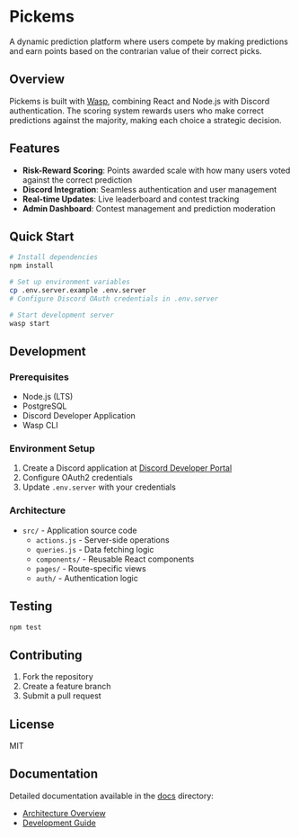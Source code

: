 # Pickems

A dynamic prediction platform where users compete by making predictions and earn points based on the contrarian value of their correct picks.

## Overview

Pickems is built with [Wasp](https://wasp-lang.dev/), combining React and Node.js with Discord authentication. The scoring system rewards users who make correct predictions against the majority, making each choice a strategic decision.

## Features

- **Risk-Reward Scoring**: Points awarded scale with how many users voted against the correct prediction
- **Discord Integration**: Seamless authentication and user management
- **Real-time Updates**: Live leaderboard and contest tracking
- **Admin Dashboard**: Contest management and prediction moderation

## Quick Start

```bash
# Install dependencies
npm install

# Set up environment variables
cp .env.server.example .env.server
# Configure Discord OAuth credentials in .env.server

# Start development server
wasp start
```

## Development

### Prerequisites

- Node.js (LTS)
- PostgreSQL
- Discord Developer Application
- Wasp CLI

### Environment Setup

1. Create a Discord application at [Discord Developer Portal](https://discord.com/developers/applications)
2. Configure OAuth2 credentials
3. Update `.env.server` with your credentials

### Architecture

- `src/` - Application source code
  - `actions.js` - Server-side operations
  - `queries.js` - Data fetching logic
  - `components/` - Reusable React components
  - `pages/` - Route-specific views
  - `auth/` - Authentication logic

## Testing

```bash
npm test
```

## Contributing

1. Fork the repository
2. Create a feature branch
3. Submit a pull request

## License

MIT

## Documentation

Detailed documentation available in the [docs](./docs) directory:
- [Architecture Overview](./docs/ARCHITECTURE.md)
- [Development Guide](./docs/DEVELOPMENT.md) 